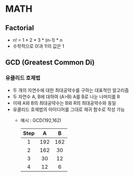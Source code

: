 # MATH


## Factorial
- n! = 1 * 2 * 3 * (n-1) * n
- 수학적으로 0!과 1!의 값은 1


## GCD (Greatest Common Di)

### 유클리드 호제법
- 두 개의 자연수에 대한 최대공약수를 구하는 대표적인 알고리즘
- 두 자연수 A, B에 대하여 (A>B) A를 B로 나눈 나머지를 R
- 이때 A와 B의 최대공약수는 B와 R의 최대공약수와 동일
- 유클리드 호제법의 아이디어를 그대로 재귀 함수로 작성 가능
    - 예시 : GCD(192,162)
    
        | Step | A | B |
        | :----: | :-: | :-: |
        | 1 | 192 | 162 |
        | 2 | 162 | 30 |
        | 3 | 30 | 12 |
        | 4 | 12 | 6 |





